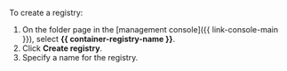 To create a registry:

  1. On the folder page in the [management console]({{ link-console-main }}), select **{{ container-registry-name }}**.
  1. Click **Create registry**.
  1. Specify a name for the registry.

